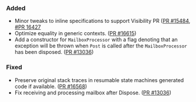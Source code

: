 ### Added

* Minor tweaks to inline specifications to support Visibility PR ([PR #15484](https://github.com/dotnet/fsharp/pull/15484), [#PR 16427](https://github.com/dotnet/fsharp/pull/15484)
* Optimize equality in generic contexts. ([PR #16615](https://github.com/dotnet/fsharp/pull/16615))
* Add a constructor for `MailboxProcessor` with a flag denoting that an exception will be thrown when `Post` is called after the `MailboxProcessor` has been disposed. ([PR #13036](https://github.com/dotnet/fsharp/pull/13036))

### Fixed

* Preserve original stack traces in resumable state machines generated code if available. ([PR #16568](https://github.com/dotnet/fsharp/pull/16568))
* Fix receiving and processing mailbox after Dispose. ([PR #13036](https://github.com/dotnet/fsharp/pull/13036))
